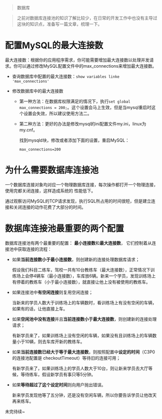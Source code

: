 > 数据库

> 之前对数据库连接池的知识了解比较少，在日常的开发工作中也没有主导过这块的知识点，准备写一篇文章，梳理一下。

# 配置MySQL的最大连接数

最大连接数：根据你的应用程序需求，你可能需要增加最大连接数以处理并发请求。你可以通过修改MySQL配置文件中的max_connections来增加最大连接数。

* 查询数据库中配置的最大连接数：`show variables linke 'max_connections'`

* 修改数据库中的最大连接数

  * 第一种方法：在数据库权限满足的情况下，执行`set global max_connections = 200;`。这个设置会马上生效，但是当mysql重启时这个设置会失效，所以建议使用方法二。

  * 第二种方法：更好的办法是修改mysql的ini配置文件my.ini，linux为my.cnf。

    找到mysqld块，修改或者添加下面的设置，重启MySQL：

    ```
    max_connections=200
    ```

# 为什么需要数据库连接池

一个数据库连接对象均对应一个物理数据库连接，每次操作都打开一个物理连接，使用完都关闭连接，这样造成系统的 性能低下。

通过观察访问MySQL的TCP请求发现，执行SQL所占用的时间很短，但是建立连接和关闭连接的动作花费了大部分的时间。

# 数据库连接池最重要的两个配置

数据库连接池有两个最重要的配置： **最小连接数**和**最大连接数**， 它们控制着从连接池中获取连接的流程：

* 如果**当前连接数小于最小连接数**，则创建新的连接处理数据库请求；

  假设我们科目二练车，驾校一共有10台教练车（最大连接数），正常情况下训练场上会停4辆车（最小连接数），车库放6辆。新来一个学员，发现训练场上有停着的教练车（小于最小连接数），就直接让他上没有被使用的教练车。

* 如果连接池中**有空闲连接**则复用空闲连接；

  当新来的学员人数大于训练场上的车辆数时，看训练场上有没有空闲的车辆，如果有的话，让他直接上车。

* 如果**空闲池中没有连接**并且**当前连接数小于最大连接数**，则创建新的连接处理请求；

  有新学员来了，如果训练场上没有空闲的车辆，如果没有且训练场上的车辆数量小于10辆，则去车库开新的教练车。

* 如果**当前连接数已经大于等于最大连接数**，则按照配置中**设定的时间**（C3P0 的连接池配置是 checkoutTimeout）等待旧的连接可用；

  有新学员来了，如果训练场上的学员人数大于10台，则让新来学员去大厅等候，等待练车，假设新学员有事只等5分钟。

* 如果**等待超过了这个设定时间**则向用户抛出错误。

  新来学员发现他等了五分钟，还是没有空闲车辆，所以你要告诉学员让他改天再来练车。

未完待续~